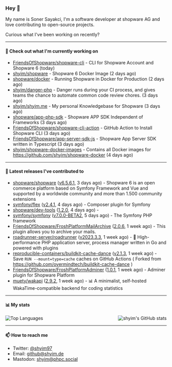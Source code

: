 ### Hey 👋

My name is Soner Sayakci, I'm a software developer at shopware AG and love contributing to open-source projects.

Curious what I've been working on recently?

---

#### 👷 Check out what I'm currently working on

- [FriendsOfShopware/shopware-cli](https://github.com/FriendsOfShopware/shopware-cli) - CLI for Shopware Account and Shopware 6 (today)
- [shyim/shopware](https://github.com/shyim/shopware) - Shopware 6 Docker Image (2 days ago)
- [shopware/docker](https://github.com/shopware/docker) - Running Shopware in Docker for Production (2 days ago)
- [shyim/danger-php](https://github.com/shyim/danger-php) - Danger runs during your CI process, and gives teams the chance to automate common code review chores. (3 days ago)
- [shyim/shyim.me](https://github.com/shyim/shyim.me) - My personal Knowledgebase for Shopware (3 days ago)
- [shopware/app-php-sdk](https://github.com/shopware/app-php-sdk) - Shopware APP SDK Independent of Frameworks (3 days ago)
- [FriendsOfShopware/shopware-cli-action](https://github.com/FriendsOfShopware/shopware-cli-action) - GitHub Action to Install Shopware CLI (3 days ago)
- [FriendsOfShopware/app-server-sdk-js](https://github.com/FriendsOfShopware/app-server-sdk-js) - Shopware App Server SDK written in Typescript (3 days ago)
- [shyim/shopware-docker-images](https://github.com/shyim/shopware-docker-images) - Contains all Docker images for https://github.com/shyim/shopware-docker (4 days ago)

---

#### 🔭 Latest releases I've contributed to

- [shopware/shopware](https://github.com/shopware/shopware) ([v6.5.6.1](https://github.com/shopware/shopware/releases/tag/v6.5.6.1), 3 days ago) - Shopware 6 is an open commerce platform based on Symfony Framework and Vue and supported by a worldwide community and more than 1.500 community extensions
- [symfony/flex](https://github.com/symfony/flex) ([v2.4.1](https://github.com/symfony/flex/releases/tag/v2.4.1), 4 days ago) - Composer plugin for Symfony
- [shopware/dev-tools](https://github.com/shopware/dev-tools) ([1.2.0](https://github.com/shopware/dev-tools/releases/tag/1.2.0), 4 days ago) - 
- [symfony/symfony](https://github.com/symfony/symfony) ([v7.0.0-BETA2](https://github.com/symfony/symfony/releases/tag/v7.0.0-BETA2), 5 days ago) - The Symfony PHP framework
- [FriendsOfShopware/FroshPlatformMailArchive](https://github.com/FriendsOfShopware/FroshPlatformMailArchive) ([2.0.6](https://github.com/FriendsOfShopware/FroshPlatformMailArchive/releases/tag/2.0.6), 1 week ago) - This plugin allows you to archive your mails.
- [roadrunner-server/roadrunner](https://github.com/roadrunner-server/roadrunner) ([v2023.3.3](https://github.com/roadrunner-server/roadrunner/releases/tag/v2023.3.3), 1 week ago) - 🤯 High-performance PHP application server, process manager written in Go and powered with plugins
- [reproducible-containers/buildkit-cache-dance](https://github.com/reproducible-containers/buildkit-cache-dance) ([v2.1.3](https://github.com/reproducible-containers/buildkit-cache-dance/releases/tag/v2.1.3), 1 week ago) - Save `RUN --mount=type=cache` caches on GitHub Actions ( Forked from https://github.com/overmindtech/buildkit-cache-dance )
- [FriendsOfShopware/FroshPlatformAdminer](https://github.com/FriendsOfShopware/FroshPlatformAdminer) ([1.0.1](https://github.com/FriendsOfShopware/FroshPlatformAdminer/releases/tag/1.0.1), 1 week ago) - Adminer plugin for Shopware Platform
- [muety/wakapi](https://github.com/muety/wakapi) ([2.9.2](https://github.com/muety/wakapi/releases/tag/2.9.2), 1 week ago) - 📊 A minimalist, self-hosted WakaTime-compatible backend for coding statistics

---

#### 📊 My stats

<img align="right" alt="shyim's GitHub stats" src="https://github-readme-stats.vercel.app/api?username=shyim&count_private=1&show_icons=true&" />

![Top Languages](https://github-readme-stats.vercel.app/api/top-langs/?username=shyim)

---

#### 📫 How to reach me

- Twitter: [@shyim97](https://twitter.com/shyim97)
- Email: [github@shyim.de](mailto://github@shyim.de)
- Mastodon: <a rel="me" href="https://phpc.social/@shyim">shyim@phpc.social</a>
